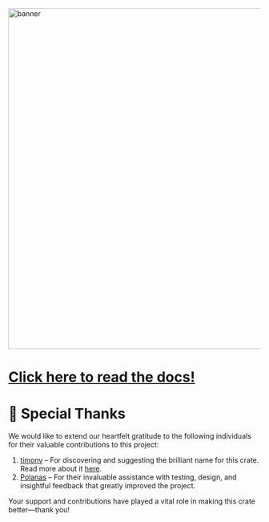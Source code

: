 <img width="680" alt="banner" src="https://github.com/user-attachments/assets/d273e38d-951c-4183-b42e-ac5bdf939d69">

# [Click here to read the docs!](https://docs.rs/crabtime)


# 🎉 Special Thanks

We would like to extend our heartfelt gratitude to the following individuals for their valuable contributions to this project:

1. [timonv](https://github.com/timonv) – For discovering and suggesting the brilliant name for this 
   crate. Read more about it [here](https://www.reddit.com/r/rust/comments/1j42fgi/comment/mg6pwfe).
2. [Polanas](https://arc.net/l/quote/rsedgcvi) – For their invaluable assistance with testing, 
   design, and insightful feedback that greatly improved the project.

Your support and contributions have played a vital role in making this crate better—thank you! 
